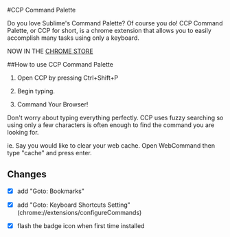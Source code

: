 #CCP Command Palette

Do you love Sublime's Command Palette? Of course you do! CCP Command Palette, or CCP for short, is a chrome extension that allows you to easily accomplish many tasks using only a keyboard.

NOW IN THE [CHROME STORE](https://chrome.google.com/webstore/detail/chrome-command-palette/cofhcenpbdpcjghambdchdmdlapaiddh)

##How to use CCP Command Palette

1) Open CCP by pressing Ctrl+Shift+P

2) Begin typing.

3) Command Your Browser!

Don't worry about typing everything perfectly. CCP uses fuzzy searching so using only a few characters is often enough to find the command you are looking for.

ie. Say you would like to clear your web cache. Open WebCommand then type "cache" and press enter.

## Changes
* [x] add "Goto: Bookmarks"
* [x] add "Goto: Keyboard Shortcuts Setting"(chrome://extensions/configureCommands)
* [x] flash the badge icon when first time installed

